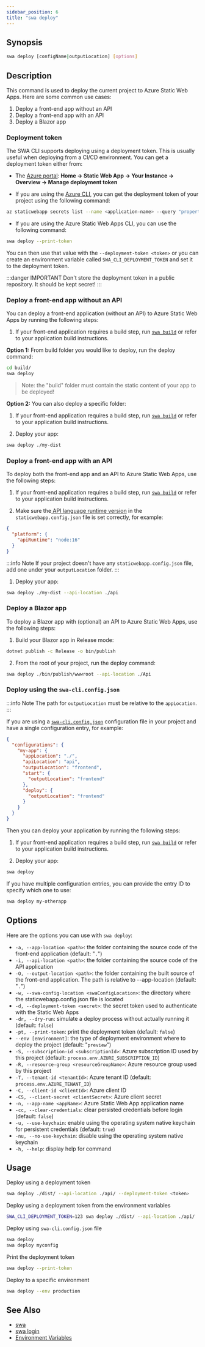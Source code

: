 ```yaml
---
sidebar_position: 6
title: "swa deploy"
---
```


## Synopsis

```bash
swa deploy [configName|outputLocation] [options]
```

## Description

This command is used to deploy the current project to Azure Static Web Apps. Here are some common use cases:

1. Deploy a front-end app without an API
2. Deploy a front-end app with an API
3. Deploy a Blazor app

### Deployment token

The SWA CLI supports deploying using a deployment token. This is usually useful when deploying from a CI/CD environment. You can get a deployment token either from:

- The [Azure portal](https://portal.azure.com/): **Home → Static Web App → Your Instance → Overview → Manage deployment token**

- If you are using the [Azure CLI](https://aka.ms/azcli), you can get the deployment token of your project using the following command:

```bash
az staticwebapp secrets list --name <application-name> --query "properties.apiKey"
```

- If you are using the Azure Static Web Apps CLI, you can use the following command:

```bash
swa deploy --print-token
```

You can then use that value with the `--deployment-token <token>` or you can create an environment variable called `SWA_CLI_DEPLOYMENT_TOKEN` and set it to the deployment token.

:::danger IMPORTANT
Don't store the deployment token in a public repository. It should be kept secret!
:::

### Deploy a front-end app without an API

You can deploy a front-end application (without an API) to Azure Static Web Apps by running the following steps:

1. If your front-end application requires a build step, run [`swa build`](./swa-build) or refer to your application build instructions.

**Option 1:** From build folder you would like to deploy, run the deploy command:

```bash
cd build/
swa deploy
```

> Note: the "build" folder must contain the static content of your app to be deployed!

**Option 2:** You can also deploy a specific folder:

1. If your front-end application requires a build step, run [`swa build`](./swa-build) or refer to your application build instructions.

2. Deploy your app:

```bash
swa deploy ./my-dist
```

### Deploy a front-end app with an API

To deploy both the front-end app and an API to Azure Static Web Apps, use the following steps:

1. If your front-end application requires a build step, run [`swa build`](./swa-build) or refer to your application build instructions.

2. Make sure the[ API language runtime version](https://docs.microsoft.com/en-us/azure/static-web-apps/configuration#platform) in the `staticwebapp.config.json` file is set correctly, for example:

```json
{
  "platform": {
    "apiRuntime": "node:16"
  }
}
```

:::info Note
If your project doesn't have any `staticwebapp.config.json` file, add one under your `outputLocation` folder.
:::

1. Deploy your app:

```bash
swa deploy ./my-dist --api-location ./api
```

### Deploy a Blazor app

To deploy a Blazor app with (optional) an API to Azure Static Web Apps, use the following steps:

1. Build your Blazor app in Release mode:

```bash
dotnet publish -c Release -o bin/publish
```

2. From the root of your project, run the deploy command:

```bash
swa deploy ./bin/publish/wwwroot --api-location ./Api
```

### Deploy using the `swa-cli.config.json`

:::info Note
The path for `outputLocation` must be relative to the `appLocation`.
:::

If you are using a [`swa-cli.config.json`](./swa-config) configuration file in your project and have a single configuration entry, for example:

```json
{
  "configurations": {
    "my-app": {
      "appLocation": "./",
      "apiLocation": "api",
      "outputLocation": "frontend",
      "start": {
        "outputLocation": "frontend"
      },
      "deploy": {
        "outputLocation": "frontend"
      }
    }
  }
}
```

Then you can deploy your application by running the following steps:

1. If your front-end application requires a build step, run [`swa build`](./swa-build) or refer to your application build instructions.

2. Deploy your app:

```bash
swa deploy
```

If you have multiple configuration entries, you can provide the entry ID to specify which one to use:

```bash
swa deploy my-otherapp
```

## Options

Here are the options you can use with `swa deploy`:

- `-a, --app-location <path>`: the folder containing the source code of the front-end application (default: "`.`")
- `-i, --api-location <path>`: the folder containing the source code of the API application
- `-O, --output-location <path>`: the folder containing the built source of the front-end application. The path is relative to --app-location (default: "`.`")
- `-w, --swa-config-location <swaConfigLocation>`: the directory where the staticwebapp.config.json file is located
- `-d, --deployment-token <secret>`: the secret token used to authenticate with the Static Web Apps
- `-dr, --dry-run`: simulate a deploy process without actually running it (default: `false`)
- `-pt, --print-token`: print the deployment token (default: `false`)
- `--env [environment]`: the type of deployment environment where to deploy the project (default: "`preview`")
- `-S, --subscription-id <subscriptionId>`: Azure subscription ID used by this project (default: `process.env.AZURE_SUBSCRIPTION_ID`)
- `-R, --resource-group <resourceGroupName>`: Azure resource group used by this project
- `-T, --tenant-id <tenantId>`: Azure tenant ID (default: `process.env.AZURE_TENANT_ID`)
- `-C, --client-id <clientId>`: Azure client ID
- `-CS, --client-secret <clientSecret>`: Azure client secret
- `-n, --app-name <appName>`: Azure Static Web App application name
- `-cc, --clear-credentials`: clear persisted credentials before login (default: `false`)
- `-u, --use-keychain`: enable using the operating system native keychain for persistent credentials (default: `true`)
- `-nu, --no-use-keychain`: disable using the operating system native keychain
- `-h, --help`: display help for command

## Usage

Deploy using a deployment token

```bash
swa deploy ./dist/ --api-location ./api/ --deployment-token <token>
```

Deploy using a deployment token from the environment variables

```bash
SWA_CLI_DEPLOYMENT_TOKEN=123 swa deploy ./dist/ --api-location ./api/
```

Deploy using `swa-cli.config.json` file

```bash
swa deploy
swa deploy myconfig
```

Print the deployment token

```bash
swa deploy --print-token
```

Deploy to a specific environment

```bash
swa deploy --env production
```

## See Also

- [swa](./swa)
- [swa login](./swa-login)
- [Environment Variables](./env-vars)
